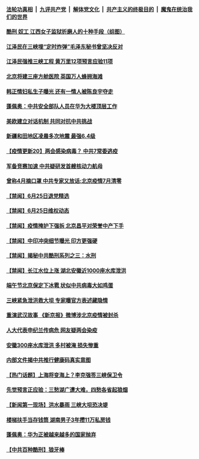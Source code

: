 

####  [法轮功真相](../../../../basic/blob/master/README.md?t=06261502) &nbsp;|&nbsp; [九评共产党](../../../../9ping.md/blob/master/README.md?t=06261502) &nbsp;|&nbsp; [解体党文化](../../../../jtdwh.md/blob/master/README.md?t=06261502)  &nbsp;|&nbsp; [共产主义的终极目的](../../../../gczydzjmd.md/blob/master/README.md?t=06261502) &nbsp;|&nbsp; [魔鬼在统治我们的世界](../../../../mgztzwmdsj.md/blob/master/README.md?t=06261502) 

#### [酷刑 奴工 江西女子监狱折磨人的十种手段（组图）](../pages/prog204/a102879877.md?t=06261502) 

#### [江泽民在三峡埋“定时炸弹”毛泽东秘书曾坚决反对](../pages/prog204/a102879816.md?t=06261502) 

#### [江泽民强推三峡工程 黄万里12项预言应验11项](../pages/prog204/a102879783.md?t=06261502) 

#### [北京将建三座方舱医院 英国万人蜂拥海滩](../pages/prog204/a102879563.md?t=06261502) 

#### [韩正情妇私生子曝光 还有一情人被陈良宇夺走](../pages/prog204/a102879764.md?t=06261502) 

#### [蓬佩奥：中共安全部队人员在华为大楼顶层工作](../pages/prog204/a102879741.md?t=06261502) 

#### [美欧建立对话机制 共同对抗中共挑战](../pages/prog204/a102879737.md?t=06261502) 

#### [新疆和田地区凌晨多次地震 最强6.4级](../pages/prog204/a102879723.md?t=06261502) 

#### [【疫情更新20】两会感染病毒？ 中共7常委逃疫](../pages/prog204/a102876465.md?t=06261502) 

#### [军备竞赛加速 中共疑研发首艘核动力航母](../pages/prog204/a102879603.md?t=06261502) 

#### [曾称4月摘口罩 中共专家又放话:北京疫情7月清零](../pages/prog204/a102879573.md?t=06261502) 

#### [【禁闻】6月25日退党精选](../pages/prog204/a102879659.md?t=06261502) 

#### [【禁闻】6月25日维权动态](../pages/prog204/a102879652.md?t=06261502) 

#### [【禁闻】疫情掩护下强拆 北京昌平对荣誉中产下手](../pages/prog204/a102879650.md?t=06261502) 

#### [【禁闻】中印冲突细节曝光 印方更强硬](../pages/prog204/a102879621.md?t=06261502) 

#### [【禁闻】揭秘中共酷刑系列之三：水刑](../pages/prog204/a102879588.md?t=06261502) 

#### [【禁闻】长江水位上涨 湖北安徽近1000座水库泄洪](../pages/prog204/a102879617.md?t=06261502) 

#### [端午节北京保定下冰雹 状似中共病毒大如鸡蛋](../pages/prog204/a102879521.md?t=06261502) 

#### [三峡紧急泄洪救大坝 专家曝官方表述藏隐情](../pages/prog204/a102879513.md?t=06261502) 

#### [重演武汉故事 《新京报》微博涉北京疫情被封杀](../pages/prog204/a102879441.md?t=06261502) 

#### [人大代表申纪兰传病危 网友疑两会染疫](../pages/prog204/a102879410.md?t=06261502) 

#### [安徽300座水库泄洪 多村被淹 损失惨重](../pages/prog204/a102879384.md?t=06261502) 

#### [内部文件揭中共推行健康码真实意图](../pages/prog204/a102879366.md?t=06261502) 

#### [【热门话题】上海将变海上？李克强签三峡保卫令](../pages/prog204/a102879251.md?t=06261502) 

#### [先觉预言正应验：三愁湖广遭大难，四愁各省起狼烟](../pages/prog204/a102879268.md?t=06261502) 

#### [【新闻第一现场】洪水暴雨 三峡大坝恐决堤](../pages/prog204/a102879129.md?t=06261502) 

#### [楼梯扶手当存钱筒 湖南男子3年攒11万私房钱](../pages/prog204/a102879234.md?t=06261502) 

#### [蓬佩奥：华为正被越来越多的国家抛弃](../pages/prog204/a102879213.md?t=06261502) 


#### [【中共百种酷刑】狼牙棒](../pages/prog204/a102879170.md?t=06261502) 

